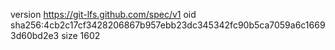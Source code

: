 version https://git-lfs.github.com/spec/v1
oid sha256:4cb2c17cf3428206867b957ebb23dc345342fc90b5ca7059a6c16693d60bd2e3
size 1602
